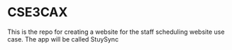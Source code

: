 # CSE3CAX
This is the repo for creating a website for the staff scheduling website use case. The app will be called StuySync
